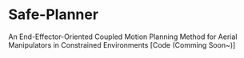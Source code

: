 # Safe-Planner

An End-Effector-Oriented Coupled Motion Planning Method for Aerial Manipulators in Constrained Environments
[Code (Comming Soon~)]
